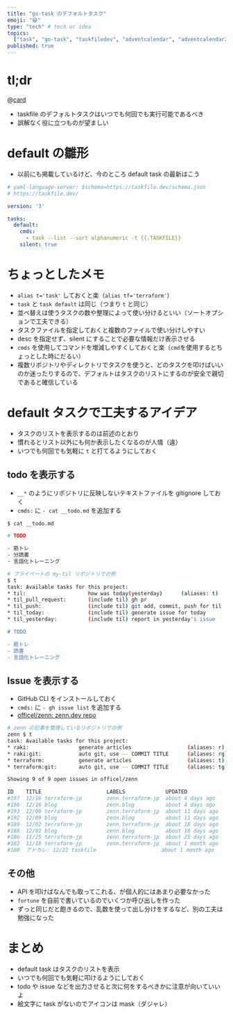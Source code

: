 ```yaml
---
title: "go-task のデフォルトタスク"
emoji: "😷"
type: "tech" # tech or idea
topics:
  ["task", "go-task", "taskfiledev", "adventcalendar", "adventcalendar2024"]
published: true
---
```


# tl;dr

@[card](https://qiita.com/advent-calendar/2024/go-task)

- taskfile のデフォルトタスクはいつでも何回でも実行可能であるべき
- 誤解なく役に立つものが望ましい

# default の雛形

- 以前にも掲載しているけど、今のところ default task の最新はこう

```yaml:Taskfile.yml
# yaml-language-server: $schema=https://taskfile.dev/schema.json
# https://taskfile.dev/

version: '3'

tasks:
  default:
    cmds:
      - task --list --sort alphanumeric -t {{.TASKFILE}}
    silent: true
```

# ちょっとしたメモ

- `alias t='task'` しておくと楽（`alias tf='terraform'`）
- `task` と `task default` は同じ（つまり `t` と同じ）
- 並べ替えは使うタスクの数や整理によって使い分けるといい（ソートオプションで工夫できる）
- タスクファイルを指定しておくと複数のファイルで使い分けしやすい
- desc を指定せず、silent にすることで必要な情報だけ表示させる
- `cmds` を使用してコマンドを増減しやすくしておくと楽（`cmd`を使用するとちょっとした時にだるい）
- 複数リポジトリやディレクトリでタスクを使うと、どのタスクを叩けばいいのか迷ったりするので、デフォルトはタスクのリストにするのが安全で親切であると確信している

# default タスクで工夫するアイデア

- タスクのリストを表示するのは前述のとおり
- 慣れるとリスト以外にも何か表示したくなるのが人情（違）
- いつでも何回でも気軽に `t` と打てるようにしておく

## todo を表示する

- `__*` のようにリポジトリに反映しないテキストファイルを gitignore しておく
- `cmds:` に `- cat __todo.md` を追加する

```bash
$ cat __todo.md

# TODO

- 筋トレ
- 分読書
- 言語化トレーニング

# プライベートの my-til リポジトリでの例
$ t
task: Available tasks for this project:
* til:                    how was today(yesterday)      (aliases: t)
* til_pull_request:       (include til) gh pr
* til_push:               (include til) git add, commit, push for til
* til_today:              (include til) generate issue for today
* til_yesterday:          (include til) report in yesterday's issue

# TODO

- 筋トレ
- 読書
- 言語化トレーニング
```

## Issue を表示する

- GitHub CLI をインストールしておく
- `cmds:` に `- gh issue list` を追加する
- [officel/zenn: zenn.dev repo](https://github.com/officel/zenn)

```bash
# zenn の記事を管理しているリポジトリでの例
zenn $ t
task: Available tasks for this project:
* raki:                generate articles                  (aliases: r)
* raki:git:            auto git, use -- COMMIT TITLE      (aliases: rg)
* terraform:           generate articles                  (aliases: t)
* terraform:git:       auto git, use -- COMMIT TITLE      (aliases: tg)

Showing 9 of 9 open issues in officel/zenn

ID    TITLE                     LABELS             UPDATED
#197  12/16 terraform-jp        zenn.terraform-jp  about 4 days ago
#196  12/16 blog                zenn.blog          about 4 days ago
#193  12/09 terraform-jp        zenn.terraform-jp  about 11 days ago
#192  12/09 blog                zenn.blog          about 11 days ago
#189  12/02 terraform-jp        zenn.terraform-jp  about 18 days ago
#188  12/02 blog                zenn.blog          about 18 days ago
#186  11/25 terraform-jp        zenn.terraform-jp  about 25 days ago
#182  11/18 terraform-jp        zenn.terraform-jp  about 1 month ago
#180  アドカレ: 12/22 taskfile                     about 1 month ago
```

## その他

- API を叩けばなんでも取ってこれる、が個人的にはあまり必要なかった
- `fortune` を自前で書いているのでいくつか呼び出しを作った
- ずっと同じだと飽きるので、乱数を使って出し分けをするなど、別の工夫は勉強になった

# まとめ

- default task はタスクのリストを表示
- いつでも何回でも気軽に叩けるようにしておく
- todo や issue などを出力させると次に何をするべきかに注意が向いていいよ
- 絵文字に task がないのでアイコンは mask（ダジャレ）
